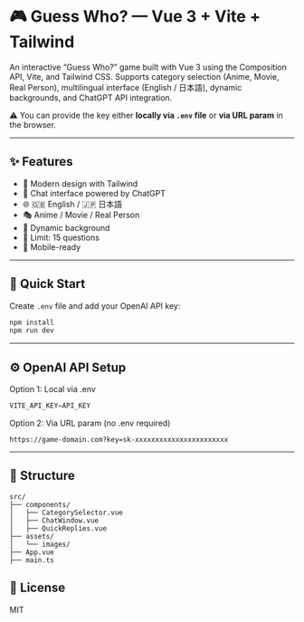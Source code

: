 
# 🎮 Guess Who? — Vue 3 + Vite + Tailwind

An interactive “Guess Who?” game built with Vue 3 using the Composition API, Vite, and Tailwind CSS. Supports category selection (Anime, Movie, Real Person), multilingual interface (English / 日本語), dynamic backgrounds, and ChatGPT API integration.

⚠️ You can provide the key either **locally via `.env` file** or **via URL param** in the browser.

---

## ✨ Features

- 🎨 Modern design with Tailwind
- 💬 Chat interface powered by ChatGPT
- 🌐 🇬🇧 English / 🇯🇵 日本語
- 🎭 Anime / Movie / Real Person
- 📸 Dynamic background
- 🔢 Limit: 15 questions
- 📱 Mobile-ready

---

## 🚀 Quick Start

Create `.env` file and add your OpenAI API key:
```bash
npm install
npm run dev
```
---

## ⚙️ OpenAI API Setup
Option 1: Local via .env
```js
VITE_API_KEY=API_KEY
```
Option 2: Via URL param (no .env required)
```
https://game-domain.com?key=sk-xxxxxxxxxxxxxxxxxxxxxxx

```

---

## 📁 Structure

```
src/
├── components/
│   ├── CategorySelector.vue
│   ├── ChatWindow.vue
│   ├── QuickReplies.vue
├── assets/
│   └── images/
├── App.vue
├── main.ts
```

## 📄 License

MIT
